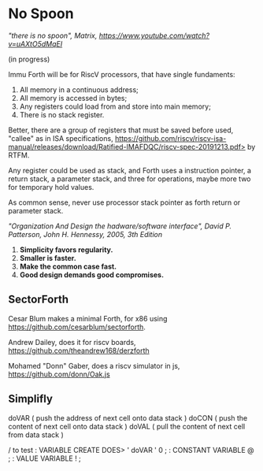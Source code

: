 # No Spoon

_"there is no spoon", Matrix, https://www.youtube.com/watch?v=uAXtO5dMqEI_

(in progress)

Immu Forth will be for RiscV processors, that have single fundaments: 
  
  1. All memory in a continuous address;
  2. All memory is accessed in bytes;
  3. Any registers could load from and store into main memory; 
  4. There is no stack register.
    
Better, there are a group of registers that must be saved before used, "callee" as in ISA specifications, https://github.com/riscv/riscv-isa-manual/releases/download/Ratified-IMAFDQC/riscv-spec-20191213.pdf> by RTFM.

Any register could be used as stack, and Forth uses a instruction pointer, a return stack, a parameter stack, and three for operations, maybe more two for temporary hold values.

As common sense, never use processor stack pointer as forth return or parameter stack.

_"Organization And Design the hadware/software interface", David P. Patterson, John H. Hennessy, 2005, 3th Edition_

1. **Simplicity favors regularity.** 
2. **Smaller is faster.** 
3. **Make the common case fast.** 
4. **Good design demands good compromises.** 

## SectorForth

Cesar Blum makes a minimal Forth, for x86 using https://github.com/cesarblum/sectorforth. 

Andrew Dailey, does it for riscv boards, https://github.com/theandrew168/derzforth

Mohamed "Donn" Gaber, does a riscv simulator in js, https://github.com/donn/Oak.js

## Simplifly

doVAR ( push the address of next cell onto data stack )
doCON ( push the content of next cell onto data stack ) 
doVAL ( pull the content of next cell from data stack )

/ to test
: VARIABLE CREATE DOES> ' doVAR ' 0 ;
: CONSTANT VARIABLE @ ;
: VALUE VARIABLE ! ;


